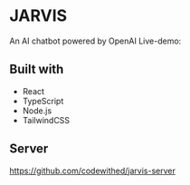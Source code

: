# JARVIS
An AI chatbot powered by OpenAI
Live-demo: 

## Built with
- React
- TypeScript
- Node.js
- TailwindCSS
  
## Server
https://github.com/codewithed/jarvis-server
